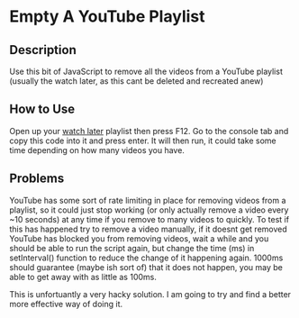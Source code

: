 # Empty A YouTube Playlist

## Description
Use this bit of JavaScript to remove all the videos from a YouTube playlist (usually the watch later, as this cant be deleted and recreated anew)

## How to Use
Open up your [watch later](https://www.youtube.com/playlist?list=WL) playlist then press F12. Go to the console tab and copy this code into it and press enter. It will then run, it could take some time depending on how many videos you have.

## Problems
YouTube has some sort of rate limiting in place for removing videos from a playlist, so it could just stop working (or only actually remove a video every ~10 seconds) at any time if you remove to many videos to quickly. To test if this has happened try to remove a video manually, if it doesnt get removed YouTube has blocked you from removing videos, wait a while and you should be able to run the script again, but change the time (ms) in setInterval() function to reduce the change of it happening again. 1000ms should guarantee (maybe ish sort of) that it does not happen, you may be able to get away with as little as 100ms.

This is unfortuantly a very hacky solution. I am going to try and find a better more effective way of doing it.
